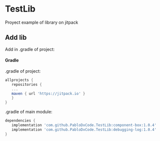 # TestLib
Proyect example of library on jitpack

## Add lib

Add in .gradle of project:

#### Gradle

.gradle of project:
```groovy
allprojects {
   repositories {
   ...
   maven { url 'https://jitpack.io' }
   }
}
```
.gradle of main module:
```groovy
dependencies {
   implementation 'com.github.PabloDxCode.TestLib:component-box:1.0.4'
   implementation 'com.github.PabloDxCode.TestLib:debugging-log:1.0.4'
}
```
